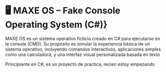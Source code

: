 # 🖥️ MAXE OS – Fake Console Operating System (C#)}
MAXE OS es un sistema operativo ficticio creado en C# para ejecutarse en la consola (CMD). Su propósito es simular la experiencia básica de un sistema operativo, incluyendo comandos interactivos, aplicaciones simples como una calculadora, y una interfaz visual personalizada basada en texto

Principiante en C#, es un proyecto de practica, recien estoy empezando
